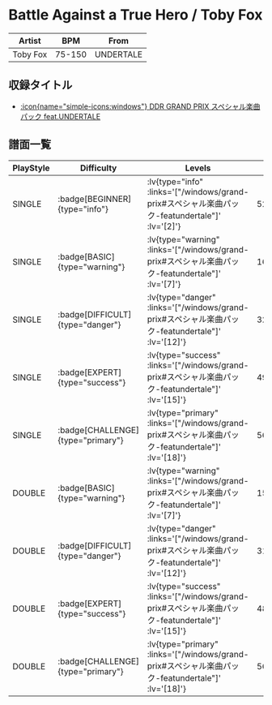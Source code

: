 # Battle Against a True Hero / Toby Fox

|Artist|BPM|From|
|------|---|----|
|Toby Fox|75-150|UNDERTALE|

## 収録タイトル

- [ :icon{name="simple-icons:windows"} DDR GRAND PRIX スペシャル楽曲パック feat.UNDERTALE](/windows/grand-prix#スペシャル楽曲パック-featundertale)

## 譜面一覧

|PlayStyle|Difficulty|Levels|Notes|Movie|
|---------|----------|------|-----|-----|
|SINGLE| :badge[BEGINNER]{type="info"} | :lv{type="info" :links='["/windows/grand-prix#スペシャル楽曲パック-featundertale"]' :lv='[2]'} |52/9||
|SINGLE| :badge[BASIC]{type="warning"} | :lv{type="warning" :links='["/windows/grand-prix#スペシャル楽曲パック-featundertale"]' :lv='[7]'} |169/18||
|SINGLE| :badge[DIFFICULT]{type="danger"} | :lv{type="danger" :links='["/windows/grand-prix#スペシャル楽曲パック-featundertale"]' :lv='[12]'} |324/19(68)||
|SINGLE| :badge[EXPERT]{type="success"} | :lv{type="success" :links='["/windows/grand-prix#スペシャル楽曲パック-featundertale"]' :lv='[15]'} |493/60(63)||
|SINGLE| :badge[CHALLENGE]{type="primary"} | :lv{type="primary" :links='["/windows/grand-prix#スペシャル楽曲パック-featundertale"]' :lv='[18]'} |567/5(147)||
|DOUBLE| :badge[BASIC]{type="warning"} | :lv{type="warning" :links='["/windows/grand-prix#スペシャル楽曲パック-featundertale"]' :lv='[7]'} |158/20||
|DOUBLE| :badge[DIFFICULT]{type="danger"} | :lv{type="danger" :links='["/windows/grand-prix#スペシャル楽曲パック-featundertale"]' :lv='[12]'} |318/11(69)||
|DOUBLE| :badge[EXPERT]{type="success"} | :lv{type="success" :links='["/windows/grand-prix#スペシャル楽曲パック-featundertale"]' :lv='[15]'} |487/50(65)||
|DOUBLE| :badge[CHALLENGE]{type="primary"} | :lv{type="primary" :links='["/windows/grand-prix#スペシャル楽曲パック-featundertale"]' :lv='[18]'} |569/16(153)||

